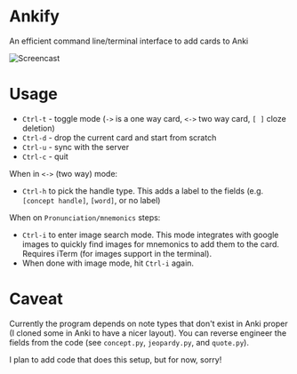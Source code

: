 # Ankify
An efficient command line/terminal interface to add cards to Anki

![Screencast](https://raw.githubusercontent.com/coffeemug/ankify/master/cast.gif "Screencast")

# Usage

- `Ctrl-t` - toggle mode (`->` is a one way card, `<->` two way card, `[ ]` cloze deletion)
- `Ctrl-d` - drop the current card and start from scratch
- `Ctrl-u` - sync with the server
- `Ctrl-c` - quit

When in `<->` (two way) mode:
- `Ctrl-h` to pick the handle type. This adds a label to the fields (e.g. `[concept handle]`, `[word]`, or no label)

When on `Pronunciation/mnemonics` steps:
- `Ctrl-i` to enter image search mode. This mode integrates with google images to quickly find images for mnemonics to add them to the card. Requires iTerm (for images support in the terminal).
- When done with image mode, hit `Ctrl-i` again.

# Caveat

Currently the program depends on note types that don't exist in Anki
proper (I cloned some in Anki to have a nicer layout). You can reverse
engineer the fields from the code (see `concept.py`, `jeopardy.py`,
and `quote.py`).

I plan to add code that does this setup, but for now, sorry!

